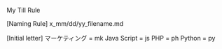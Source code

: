 My Till Rule

[Naming Rule]
x_mm/dd/yy_filename.md

[Initial letter]
マーケティング = mk
Java Script = js
PHP = ph
Python = py
